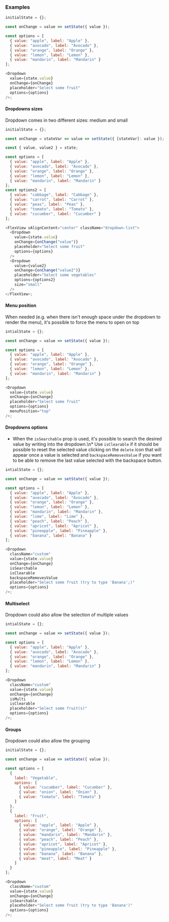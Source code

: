 ### Examples

```js
initialState = {};

const onChange = value => setState({ value });

const options = [
  { value: "apple", label: "Apple" },
  { value: "avocado", label: "Avocado" },
  { value: "orange", label: "Orange" },
  { value: "lemon", label: "Lemon" },
  { value: "mandarin", label: "Mandarin" }
];

<Dropdown
  value={state.value}
  onChange={onChange}
  placeholder="Select some fruit"
  options={options}
/>;
```

#### Dropdowns sizes

Dropdown comes in two different sizes: medium and small

```js
initialState = {};

const onChange = stateVar => value => setState({ [stateVar]: value });

const { value, value2 } = state;

const options = [
  { value: "apple", label: "Apple" },
  { value: "avocado", label: "Avocado" },
  { value: "orange", label: "Orange" },
  { value: "lemon", label: "Lemon" },
  { value: "mandarin", label: "Mandarin" }
];
const options2 = [
  { value: "cabbage", label: "Cabbage" },
  { value: "carrot", label: "Carrot" },
  { value: "peas", label: "Peas" },
  { value: "tomato", label: "Tomato" },
  { value: "cucumber", label: "Cucumber" }
];

<FlexView vAlignContent="center" className="dropdown-list">
  <Dropdown
    value={state.value}
    onChange={onChange("value")}
    placeholder="Select some fruit"
    options={options}
  />
  <Dropdown
    value={value2}
    onChange={onChange("value2")}
    placeholder="Select some vegetables"
    options={options2}
    size="small"
  />
</FlexView>;
```

#### Menu position

When needed (e.g. when there isn't enough space under the dropdown to render the menu), it's possible to force the menu to open on top

```js
intialState = {};

const onChange = value => setState({ value });

const options = [
  { value: "apple", label: "Apple" },
  { value: "avocado", label: "Avocado" },
  { value: "orange", label: "Orange" },
  { value: "lemon", label: "Lemon" },
  { value: "mandarin", label: "Mandarin" }
];

<Dropdown
  value={state.value}
  onChange={onChange}
  placeholder="Select some fruit"
  options={options}
  menuPosition="top"
/>;
```

#### Dropdowns options

- When the `isSearchable` prop is used, it's possible to search the desired value by writing into the dropdown.\n\* Use `isClearable` if it should be possible to reset the selected value clicking on the `delete` icon that will appear once a value is selected and `backspaceRemovesValue` if you want to be able to remove the last value selected with the backspace button.

```js
intialState = {};

const onChange = value => setState({ value });

const options = [
  { value: "apple", label: "Apple" },
  { value: "avocado", label: "Avocado" },
  { value: "orange", label: "Orange" },
  { value: "lemon", label: "Lemon" },
  { value: "mandarin", label: "Mandarin" },
  { value: "lime", label: "Lime" },
  { value: "peach", label: "Peach" },
  { value: "apricot", label: "Apricot" },
  { value: "pineapple", label: "Pineapple" },
  { value: "banana", label: "Banana" }
];

<Dropdown
  className="custom"
  value={state.value}
  onChange={onChange}
  isSearchable
  isClearable
  backspaceRemovesValue
  placeholder="Select some fruit (try to type 'Banana';)"
  options={options}
/>;
```

#### Multiselect

Dropdown could also allow the selection of multiple values

```js
intialState = {};

const onChange = value => setState({ value });

const options = [
  { value: "apple", label: "Apple" },
  { value: "avocado", label: "Avocado" },
  { value: "orange", label: "Orange" },
  { value: "lemon", label: "Lemon" },
  { value: "mandarin", label: "Mandarin" }
];

<Dropdown
  className="custom"
  value={state.value}
  onChange={onChange}
  isMulti
  isClearable
  placeholder="Select some fruit(s)"
  options={options}
/>;
```

#### Groups

Dropdown could also allow the grouping

```js
initialState = {};

const onChange = value => setState({ value });

const options = [
  {
    label: "Vegetable",
    options: [
      { value: "cucumber", label: "Cucumber" },
      { value: "onion", label: "Onion" },
      { value: "tomato", label: "Tomato" }
    ]
  },
  {
    label: "Fruit",
    options: [
      { value: "apple", label: "Apple" },
      { value: "orange", label: "Orange" },
      { value: "mandarin", label: "Mandarin" },
      { value: "peach", label: "Peach" },
      { value: "apricot", label: "Apricot" },
      { value: "pineapple", label: "Pineapple" },
      { value: "banana", label: "Banana" },
      { value: "meat", label: "Meat" }
    ]
  }
];

<Dropdown
  className="custom"
  value={state.value}
  onChange={onChange}
  isSearchable
  placeholder="Select some fruit (try to type 'Banana')"
  options={options}
/>;
```
